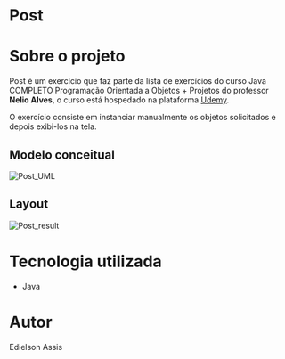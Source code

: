 # Post 

# Sobre o projeto
Post é um exercício que faz parte da lista de exercícios do curso Java COMPLETO Programação Orientada a Objetos + Projetos do professor **Nelio Alves**, o curso está hospedado na plataforma [Udemy](https://www.udemy.com/course/java-curso-completo/ "Site da Udemy").

O exercício consiste em instanciar manualmente os objetos solicitados e depois exibi-los na tela.  

## Modelo conceitual
![Post_UML](https://user-images.githubusercontent.com/105529988/178134700-afd5646b-fba8-4fd3-a3bd-ffce06d09968.png)

## Layout
![Post_result](https://user-images.githubusercontent.com/105529988/178127557-6cfa7d99-6c91-4f0a-973a-edfdd7671e01.png)

# Tecnologia utilizada
- Java

# Autor
Edielson Assis
